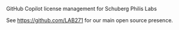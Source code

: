 GitHub Copilot license management for Schuberg Philis Labs

See https://github.com/LAB271 for our main open source presence.
